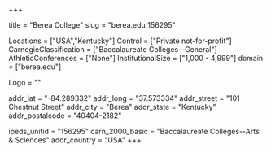 
+++

title = "Berea College"
slug = "berea.edu_156295"

Locations = ["USA","Kentucky"]
Control = ["Private not-for-profit"]
CarnegieClassification = ["Baccalaureate Colleges--General"]
AthleticConferences = ["None"]
InstitutionalSize = ["1,000 - 4,999"]
domain = ["berea.edu"]

Logo = ""

addr_lat = "-84.289332"
addr_long = "37.573334"
addr_street = "101 Chestnut Street"
addr_city = "Berea"
addr_state = "Kentucky"
addr_postalcode = "40404-2182"

ipeds_unitid = "156295"
carn_2000_basic = "Baccalaureate Colleges--Arts & Sciences"
addr_country = "USA"
+++
    
